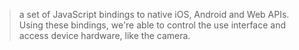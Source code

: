<head>  <style>    :root {      --color-primary: rgb(145,109,213)    }    code {      color: var(--color-primary) !important;    }  </style> </head>



> a set of JavaScript bindings to native iOS, Android and Web APIs. Using these bindings, we're able to control the use interface and access device hardware, like the camera.


